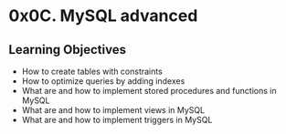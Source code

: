 # 0x0C. MySQL advanced
## Learning Objectives
- How to create tables with constraints
- How to optimize queries by adding indexes
- What are and how to implement stored procedures and functions in MySQL
- What are and how to implement views in MySQL
- What are and how to implement triggers in MySQL
